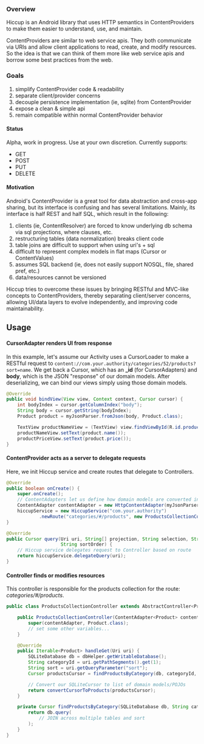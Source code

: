 
### Overview

Hiccup is an Android library that uses HTTP semantics in ContentProviders to make them easier to understand, use, and
maintain.

ContentProviders are similar to web service apis. They both communicate via URIs and allow client applications to read,
create, and modify resources. So the idea is that we can think of them more like web service apis and borrow some best
practices from the web.

### Goals

1. simplify ContentProvider code & readability
1. separate client/provider concerns
1. decouple persistence implementation (ie, sqlite) from ContentProvider
1. expose a clean & simple api
1. remain compatible within normal ContentProvider behavior

#### Status
Alpha, work in progress. Use at your own discretion. Currently supports:

* GET
* POST
* PUT
* DELETE

#### Motivation

Android's ContentProvider is a great tool for data abstraction and cross-app sharing,
but its interface is confusing and has several limitations. Mainly, its
interface is half REST and half SQL, which result in the following:

1. clients (ie, ContentResolver) are forced to know underlying db schema via sql projections, where clauses, etc.
1. restructuring tables (data normalization) breaks client code
1. table joins are difficult to support when using uri's + sql
1. difficult to represent complex models in flat maps (Cursor or ContentValues)
1. assumes SQL backend (ie, does not easily support NOSQL, file, shared pref, etc.)
1. data/resources cannot be versioned

Hiccup tries to overcome these issues by bringing RESTful and MVC-like concepts to ContentProviders, thereby separating
client/server concerns, allowing UI/data layers to evolve independently, and improving code maintainability.


## Usage

#### CursorAdapter renders UI from response
In this example, let's assume our Activity uses a CursorLoader to make a RESTful request to
``content://com.your.authority/categories/52/products?sort=name``. We get back a Cursor,
which has an **_id** (for CursorAdapters) and **body**, which is the JSON "response" of our
domain models. After deserializing, we can bind our views simply using those domain models.

```Java
@Override
public void bindView(View view, Context context, Cursor cursor) {
    int bodyIndex = cursor.getColumnIndex("body");
    String body = cursor.getString(bodyIndex);
    Product product = myJsonParser.fromJson(body, Product.class);

    TextView productNameView = (TextView) view.findViewById(R.id.product_name);
    productNameView.setText(product.name());
    productPriceView.setText(product.price());
}
```

#### ContentProvider acts as a server to delegate requests

Here, we init Hiccup service and create routes that delegate to Controllers.

```Java
@Override
public boolean onCreate() {
    super.onCreate();
    // ContentAdapters let us define how domain models are converted into a Cursor
    ContentAdapter contentAdapter = new HttpContentAdapter(myJsonParser);
    hiccupService = new HiccupService("com.your.authority")
            .newRoute("categories/#/products", new ProductsCollectionController(contentAdapter));
}

@Override
public Cursor query(Uri uri, String[] projection, String selection, String[] selectionArgs,
                    String sortOrder) {
    // Hiccup service delegates request to Controller based on route
    return hiccupService.delegateQuery(uri);
}
```

#### Controller finds or modifies resources

This controller is responsible for the products collection for the route: _categories/#/products_.

```Java
public class ProductsCollectionController extends AbstractController<Product> {

    public ProductsCollectionController(ContentAdapter<Product> contentAdapter) {
        super(contentAdapter, Product.class);
        // set some other variables...
    }

    @Override
    public Iterable<Product> handleGet(Uri uri) {
        SQLiteDatabase db = dbHelper.getWritableDatabase();
        String categoryId = uri.getPathSegments().get(1);
        String sort = uri.getQueryParameter("sort");
        Cursor productsCursor = findProductsByCategory(db, categoryId, sort);

        // Convert our SQLiteCursor to list of domain models/POJOs
        return convertCursorToProducts(productsCursor);
    }

    private Cursor findProductsByCategory(SQLiteDatabase db, String categoryId, String sort) {
        return db.query(
            // JOIN across multiple tables and sort
        );
    }
}
```
